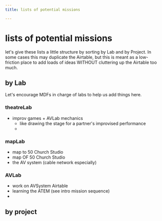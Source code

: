 ```yaml
---
title: lists of potential missions

---
```


# lists of potential missions

let's give these lists a little structure by sorting by Lab and by Project. In some cases this may duplicate the Airtable, but this is meant as a low-friction place to add loads of ideas WITHOUT cluttering up the Airtable too much.

## by Lab

Let's encourage MDFs in charge of labs to help us add things here.

### theatreLab

* improv games + AVLab mechanics
    * like drawing the stage for a partner's improvised performance
    * 

### mapLab

* map to 50 Church Studio
* map OF 50 Church Studio
* the AV system (cable network especially)


### AVLab

* work on AVSystem Airtable
* learning the ATEM (see intro mission sequence)
* 

## by project

